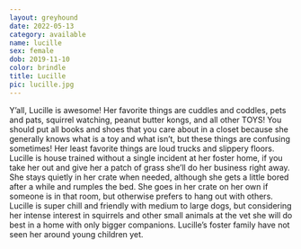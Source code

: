 ```yaml
---
layout: greyhound
date: 2022-05-13
category: available
name: lucille
sex: female
dob: 2019-11-10
color: brindle
title: Lucille
pic: lucille.jpg
---
```

Y’all, Lucille is awesome! Her favorite things are cuddles and coddles, pets and pats, squirrel watching, peanut butter kongs, and all other TOYS! You should put all books and shoes that you care about in a closet because she generally knows what is a toy and what isn’t, but these things are confusing sometimes! Her least favorite things are loud trucks and slippery floors. Lucille is house trained without a single incident at her foster home, if you take her out and give her a patch of grass she’ll do her business right away. She stays quietly in her crate when needed, although she gets a little bored after a while and rumples the bed. She goes in her crate on her own if someone is in that room, but otherwise prefers to hang out with others. Lucille is super chill and friendly with medium to large dogs, but considering her intense interest in squirrels and other small animals at the vet she will do best in a home with only bigger companions. Lucille’s foster family have not seen her around young children yet. 

